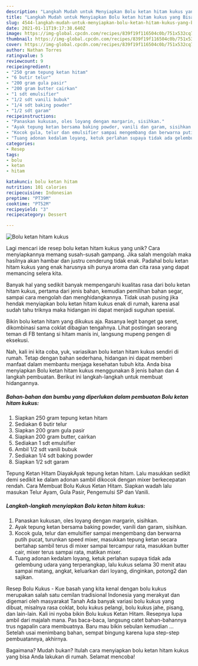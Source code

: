 ```yaml
---
description: "Langkah Mudah untuk Menyiapkan Bolu ketan hitam kukus yang Bisa Manjain Lidah"
title: "Langkah Mudah untuk Menyiapkan Bolu ketan hitam kukus yang Bisa Manjain Lidah"
slug: 4544-langkah-mudah-untuk-menyiapkan-bolu-ketan-hitam-kukus-yang-bisa-manjain-lidah
date: 2021-01-11T19:17:38.640Z
image: https://img-global.cpcdn.com/recipes/839f19f116504c0b/751x532cq70/bolu-ketan-hitam-kukus-foto-resep-utama.jpg
thumbnail: https://img-global.cpcdn.com/recipes/839f19f116504c0b/751x532cq70/bolu-ketan-hitam-kukus-foto-resep-utama.jpg
cover: https://img-global.cpcdn.com/recipes/839f19f116504c0b/751x532cq70/bolu-ketan-hitam-kukus-foto-resep-utama.jpg
author: Nathan Torres
ratingvalue: 5
reviewcount: 9
recipeingredient:
- "250 gram tepung ketan hitam"
- "6 butir telur"
- "200 gram gula pasir"
- "200 gram butter cairkan"
- "1 sdt emulsifier"
- "1/2 sdt vanili bubuk"
- "1/4 sdt baking powder"
- "1/2 sdt garam"
recipeinstructions:
- "Panaskan kukusan, oles loyang dengan margarin, sisihkan."
- "Ayak tepung ketan bersama baking powder, vanili dan garam, sisihkan."
- "Kocok gula, telur dan emulsifier sampai mengembang dan berwarna putih pucat, turunkan speed mixer, masukkan tepung ketan secara bertahap sambil terus di mixer sampai tercampur rata, masukkan butter cair, mixer terus sampai rata, matikan mixer."
- "Tuang adonan kedalam loyang, ketuk perlahan supaya tidak ada gelembung udara yang terperangkap, lalu kukus selama 30 menit atau sampai matang, angkat, keluarkan dari loyang, dinginkan, potong2 dan sajikan."
categories:
- Resep
tags:
- bolu
- ketan
- hitam

katakunci: bolu ketan hitam 
nutrition: 101 calories
recipecuisine: Indonesian
preptime: "PT39M"
cooktime: "PT52M"
recipeyield: "3"
recipecategory: Dessert

---
```



![Bolu ketan hitam kukus](https://img-global.cpcdn.com/recipes/839f19f116504c0b/751x532cq70/bolu-ketan-hitam-kukus-foto-resep-utama.jpg)

Lagi mencari ide resep bolu ketan hitam kukus yang unik? Cara menyiapkannya memang susah-susah gampang. Jika salah mengolah maka hasilnya akan hambar dan justru cenderung tidak enak. Padahal bolu ketan hitam kukus yang enak harusnya sih punya aroma dan cita rasa yang dapat memancing selera kita.

Banyak hal yang sedikit banyak mempengaruhi kualitas rasa dari bolu ketan hitam kukus, pertama dari jenis bahan, kemudian pemilihan bahan segar, sampai cara mengolah dan menghidangkannya. Tidak usah pusing jika hendak menyiapkan bolu ketan hitam kukus enak di rumah, karena asal sudah tahu triknya maka hidangan ini dapat menjadi suguhan spesial.

Bikin bolu ketan hitam yang dikukus aja. Rasanya legit banget ga seret, dikombinasi sama coklat dibagian tengahnya. Lihat postingan seorang teman di FB tentang si hitam manis ini, langsung mupeng pengen di eksekusi.


Nah, kali ini kita coba, yuk, variasikan bolu ketan hitam kukus sendiri di rumah. Tetap dengan bahan sederhana, hidangan ini dapat memberi manfaat dalam membantu menjaga kesehatan tubuh kita. Anda bisa menyiapkan Bolu ketan hitam kukus menggunakan 8 jenis bahan dan 4 langkah pembuatan. Berikut ini langkah-langkah untuk membuat hidangannya.

<!--inarticleads1-->

##### Bahan-bahan dan bumbu yang diperlukan dalam pembuatan Bolu ketan hitam kukus:

1. Siapkan 250 gram tepung ketan hitam
1. Sediakan 6 butir telur
1. Siapkan 200 gram gula pasir
1. Siapkan 200 gram butter, cairkan
1. Sediakan 1 sdt emulsifier
1. Ambil 1/2 sdt vanili bubuk
1. Sediakan 1/4 sdt baking powder
1. Siapkan 1/2 sdt garam


Tepung Ketan Hitam DiayakAyak tepung ketan hitam. Lalu masukkan sedikit demi sedikit ke dalam adonan sambil dikocok dengan mixer berkecepatan rendah. Cara Membuat Bolu Kukus Ketan Hitam. Siapkan wadah lalu masukan Telur Ayam, Gula Pasir, Pengemulsi SP dan Vanili. 

<!--inarticleads2-->

##### Langkah-langkah menyiapkan Bolu ketan hitam kukus:

1. Panaskan kukusan, oles loyang dengan margarin, sisihkan.
1. Ayak tepung ketan bersama baking powder, vanili dan garam, sisihkan.
1. Kocok gula, telur dan emulsifier sampai mengembang dan berwarna putih pucat, turunkan speed mixer, masukkan tepung ketan secara bertahap sambil terus di mixer sampai tercampur rata, masukkan butter cair, mixer terus sampai rata, matikan mixer.
1. Tuang adonan kedalam loyang, ketuk perlahan supaya tidak ada gelembung udara yang terperangkap, lalu kukus selama 30 menit atau sampai matang, angkat, keluarkan dari loyang, dinginkan, potong2 dan sajikan.


Resep Bolu Kukus - Kue basah yang kita kenal dengan bolu kukus merupakan salah satu cemilan tradisional Indonesia yang merakyat dan digemari oleh masyarakat Tanah Ada banyak variasi bolu kukus yang dibuat, misalnya rasa coklat, bolu kukus pelangi, bolu kukus jahe, pisang, dan lain-lain. Kali ini nyoba bikin Bolu kukus Ketan Hitam. Resepnya lupa ambil dari majalah mana. Pas baca-baca, langsung catet bahan-bahannya trus ngapalin cara membuatnya. Baru mau bikin sebulan kemudian … Setelah usai menimbang bahan, sempat bingung karena lupa step-step pembuatannya, akhirnya. 

Bagaimana? Mudah bukan? Itulah cara menyiapkan bolu ketan hitam kukus yang bisa Anda lakukan di rumah. Selamat mencoba!
